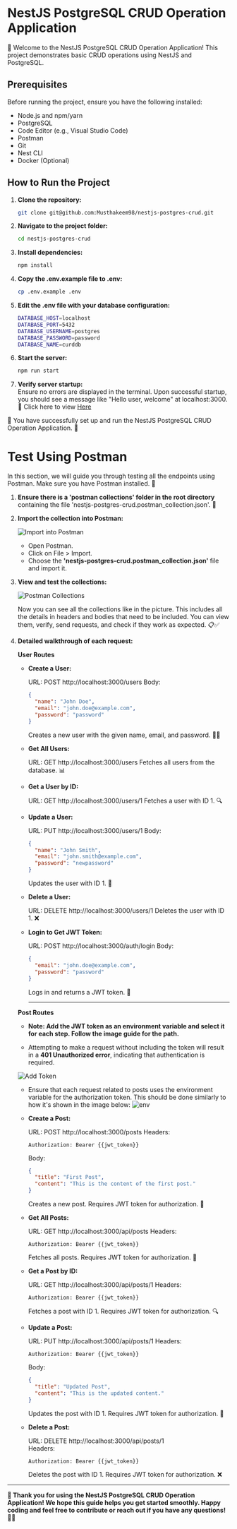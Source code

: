# NestJS PostgreSQL CRUD Operation Application

🚀 Welcome to the NestJS PostgreSQL CRUD Operation Application! This project demonstrates basic CRUD operations using NestJS and PostgreSQL.

## Prerequisites

Before running the project, ensure you have the following installed:

- Node.js and npm/yarn
- PostgreSQL
- Code Editor (e.g., Visual Studio Code)
- Postman
- Git
- Nest CLI
- Docker (Optional)

## How to Run the Project

1. **Clone the repository:**
   ```bash
   git clone git@github.com:Musthakeem98/nestjs-postgres-crud.git
   ```
2. **Navigate to the project folder:**
   ```bash
   cd nestjs-postgres-crud
   ```
3. **Install dependencies:**
   ```bash
   npm install
   ```
4. **Copy the .env.example file to .env:**
   ```bash
   cp .env.example .env
   ```
5. **Edit the .env file with your database configuration:**
   ```bash
   DATABASE_HOST=localhost
   DATABASE_PORT=5432
   DATABASE_USERNAME=postgres
   DATABASE_PASSWORD=password
   DATABASE_NAME=curddb
   ```
6. **Start the server:**
   ```bash
   npm run start
   ```
7. **Verify server startup:**  
   Ensure no errors are displayed in the terminal. Upon successful startup, you should see a message like "Hello user, welcome" at localhost:3000.  
   🔗 Click here to view [Here](http://localhost:3000)

🎉 You have successfully set up and run the NestJS PostgreSQL CRUD Operation Application. 🚀

# Test Using Postman

In this section, we will guide you through testing all the endpoints using Postman. Make sure you have Postman installed. 🧪

1. **Ensure there is a 'postman collections' folder in the root directory** containing the file 'nestjs-postgres-crud.postman_collection.json'. 📁

2. **Import the collection into Postman:**

   ![Import into Postman](/postman-collections/ReadmeImg/Import-into-Postman.png 'Import into Postman')

   - Open Postman.
   - Click on File > Import.
   - Choose the **'nestjs-postgres-crud.postman_collection.json'** file and import it.

3. **View and test the collections:**

   ![Postman Collections](/postman-collections/ReadmeImg/Postman-Collections.png 'Postman Collections')

   Now you can see all the collections like in the picture. This includes all the details in headers and bodies that need to be included. You can view them, verify, send requests, and check if they work as expected. 📋✅

4. **Detailed walkthrough of each request:**

   **User Routes**

   - **Create a User:**

     URL: POST http://localhost:3000/users
     Body:

     ```json
     {
       "name": "John Doe",
       "email": "john.doe@example.com",
       "password": "password"
     }
     ```

     Creates a new user with the given name, email, and password. 🧑‍💻

   - **Get All Users:**

     URL: GET http://localhost:3000/users
     Fetches all users from the database. 📊

   - **Get a User by ID:**

     URL: GET http://localhost:3000/users/1
     Fetches a user with ID 1. 🔍

   - **Update a User:**

     URL: PUT http://localhost:3000/users/1
     Body:

     ```json
     {
       "name": "John Smith",
       "email": "john.smith@example.com",
       "password": "newpassword"
     }
     ```

     Updates the user with ID 1. 🔄

   - **Delete a User:**

     URL: DELETE http://localhost:3000/users/1
     Deletes the user with ID 1. ❌

   - **Login to Get JWT Token:**

     URL: POST http://localhost:3000/auth/login
     Body:

     ```json
     {
       "email": "john.doe@example.com",
       "password": "password"
     }
     ```

     Logs in and returns a JWT token. 🔑

     ***

   **Post Routes**

   - **Note: Add the JWT token as an environment variable and select it for each step. Follow the image guide for the path.**

   - Attempting to make a request without including the token will result in a **401 Unauthorized error**, indicating that authentication is required.

   ![Add Token](postman-collections/ReadmeImg/Add-Token.png 'Add Token')

   - Ensure that each request related to posts uses the environment variable for the authorization token. This should be done similarly to how it's shown in the image below:
     ![env](postman-collections/ReadmeImg/env-variable.png 'env')

   - **Create a Post:**

     URL: POST http://localhost:3000/posts
     Headers:

     ```
     Authorization: Bearer {{jwt_token}}
     ```

     Body:

     ```json
     {
       "title": "First Post",
       "content": "This is the content of the first post."
     }
     ```

     Creates a new post. Requires JWT token for authorization. 📝

   - **Get All Posts:**

     URL: GET http://localhost:3000/api/posts
     Headers:

     ```
     Authorization: Bearer {{jwt_token}}
     ```

     Fetches all posts. Requires JWT token for authorization. 📜

   - **Get a Post by ID:**

     URL: GET http://localhost:3000/api/posts/1
     Headers:

     ```
     Authorization: Bearer {{jwt_token}}
     ```

     Fetches a post with ID 1. Requires JWT token for authorization. 🔍

   - **Update a Post:**

     URL: PUT http://localhost:3000/api/posts/1
     Headers:

     ```
     Authorization: Bearer {{jwt_token}}
     ```

     Body:

     ```json
     {
       "title": "Updated Post",
       "content": "This is the updated content."
     }
     ```

     Updates the post with ID 1. Requires JWT token for authorization. 🔄

   - **Delete a Post:**

     URL: DELETE http://localhost:3000/api/posts/1  
     Headers:

     ```
     Authorization: Bearer {{jwt_token}}
     ```

     Deletes the post with ID 1. Requires JWT token for authorization. ❌

---

**🌟 Thank you for using the NestJS PostgreSQL CRUD Operation Application! We hope this guide helps you get started smoothly. Happy coding and feel free to contribute or reach out if you have any questions! 🙌🚀**
